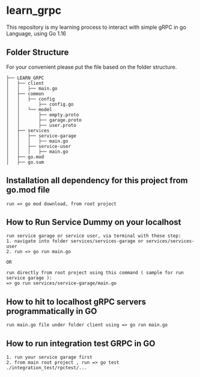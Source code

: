 # learn_grpc
This repository is my learning process to interact with simple gRPC in go Language, using Go 1.16

## Folder Structure
For your convenient please put the file based on the folder structure.

```
├── LEARN_GRPC
│   ├── client
│   │   ├── main.go
│   ├── common
│   │   ├── config
│   │       ├── config.go
│   │   └── model
│   │       ├── empty.proto
│   │       ├── garage.proto
│   │       ├── user.proto
│   ├── services
│   │   ├── service-garage
│   │   │   ├── main.go
│   │   ├── service-user
│   │   │   ├── main.go
│   ├── go.mod
│   ├── go.sum
```

## Installation all dependency for this project from go.mod file
```
run => go mod download, from root project
```

## How to Run Service Dummy on your localhost
```
run service garage or service user, via terminal with these step:
1. navigate into folder services/services-garage or services/services-user
2. run => go run main.go

OR

run directly from root project using this command ( sample for run service garage ):
=> go run services/service-garage/main.go
```

## How to hit to localhost gRPC servers programmatically in GO
```
run main.go file under folder client using => go run main.go
```

## How to run integration test GRPC in GO
```
1. run your service garage first
2. from main root project , run => go test ./integration_test/rpctest/... 
```

